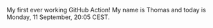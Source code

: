 My first ever working GitHub Action!
My name is Thomas and today is Monday, 11 September, 20:05 CEST. 
